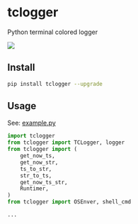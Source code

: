 # tclogger
Python terminal colored logger

![](https://img.shields.io/pypi/v/tclogger?label=tclogger&color=blue&cacheSeconds=60)

## Install
```sh
pip install tclogger --upgrade
```

## Usage

See: [example.py](./example.py)

```python
import tclogger
from tclogger import TCLogger, logger
from tclogger import (
    get_now_ts,
    get_now_str,
    ts_to_str,
    str_to_ts,
    get_now_ts_str,
    Runtimer,
)
from tclogger import OSEnver, shell_cmd

...
```